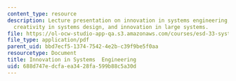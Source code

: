 ```yaml
---
content_type: resource
description: Lecture presentation on innovation in systems engineering, individuals'
  creativity in systems design, and innovation in large systems.
file: https://ol-ocw-studio-app-qa.s3.amazonaws.com/courses/esd-33-systems-engineering-summer-2010/688d747edcfaea3428fa599b88c5a30d_MITESD_33SUM10_lec05.pdf
file_type: application/pdf
parent_uid: bbd7ecf5-1374-7542-4e2b-c39f9be5f0aa
resourcetype: Document
title: Innovation in Systems  Engineering
uid: 688d747e-dcfa-ea34-28fa-599b88c5a30d
---
```

